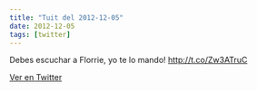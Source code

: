 ```yaml
---
title: "Tuit del 2012-12-05"
date: 2012-12-05
tags: [twitter]
---
```


Debes escuchar a Florrie, yo te lo mando! http://t.co/Zw3ATruC



[Ver en Twitter](https://twitter.com/i/web/status/276304590566203392)
